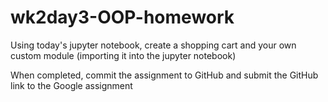 # wk2day3-OOP-homework
Using today's jupyter notebook, create a shopping cart and your own custom module (importing it into the jupyter notebook)

When completed, commit the assignment to GitHub and submit the GitHub link to the Google assignment
